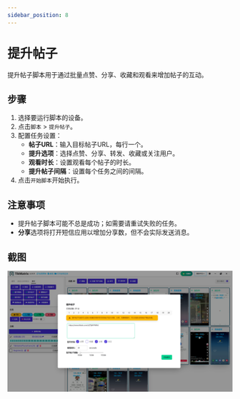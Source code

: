 ```yaml
---
sidebar_position: 8
---
```


# 提升帖子

提升帖子脚本用于通过批量点赞、分享、收藏和观看来增加帖子的互动。

## 步骤

1. 选择要运行脚本的设备。
2. 点击`脚本` > `提升帖子`。
3. 配置任务设置：
    - **帖子URL**：输入目标帖子URL，每行一个。
    - **提升选项**：选择点赞、分享、转发、收藏或关注用户。
    - **观看时长**：设置观看每个帖子的时长。
    - **提升帖子间隔**：设置每个任务之间的间隔。
4. 点击`开始脚本`开始执行。

## 注意事项

- 提升帖子脚本可能不总是成功；如需要请重试失败的任务。
- **分享**选项将打开短信应用以增加分享数，但不会实际发送消息。

## 截图

![提升帖子](../img/boost-posts.png)

